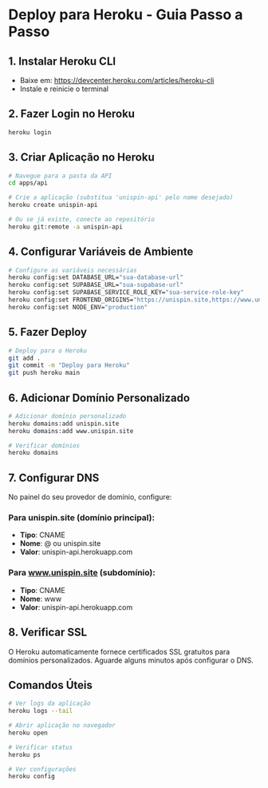 # Deploy para Heroku - Guia Passo a Passo

## 1. Instalar Heroku CLI
- Baixe em: https://devcenter.heroku.com/articles/heroku-cli
- Instale e reinicie o terminal

## 2. Fazer Login no Heroku
```bash
heroku login
```

## 3. Criar Aplicação no Heroku
```bash
# Navegue para a pasta da API
cd apps/api

# Crie a aplicação (substitua 'unispin-api' pelo nome desejado)
heroku create unispin-api

# Ou se já existe, conecte ao repositório
heroku git:remote -a unispin-api
```

## 4. Configurar Variáveis de Ambiente
```bash
# Configure as variáveis necessárias
heroku config:set DATABASE_URL="sua-database-url"
heroku config:set SUPABASE_URL="sua-supabase-url"
heroku config:set SUPABASE_SERVICE_ROLE_KEY="sua-service-role-key"
heroku config:set FRONTEND_ORIGINS="https://unispin.site,https://www.unispin.site"
heroku config:set NODE_ENV="production"
```

## 5. Fazer Deploy
```bash
# Deploy para o Heroku
git add .
git commit -m "Deploy para Heroku"
git push heroku main
```

## 6. Adicionar Domínio Personalizado
```bash
# Adicionar domínio personalizado
heroku domains:add unispin.site
heroku domains:add www.unispin.site

# Verificar domínios
heroku domains
```

## 7. Configurar DNS
No painel do seu provedor de domínio, configure:

### Para unispin.site (domínio principal):
- **Tipo**: CNAME
- **Nome**: @ ou unispin.site
- **Valor**: unispin-api.herokuapp.com

### Para www.unispin.site (subdomínio):
- **Tipo**: CNAME  
- **Nome**: www
- **Valor**: unispin-api.herokuapp.com

## 8. Verificar SSL
O Heroku automaticamente fornece certificados SSL gratuitos para domínios personalizados. Aguarde alguns minutos após configurar o DNS.

## Comandos Úteis
```bash
# Ver logs da aplicação
heroku logs --tail

# Abrir aplicação no navegador
heroku open

# Verificar status
heroku ps

# Ver configurações
heroku config
```
